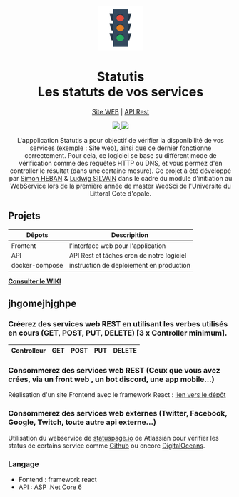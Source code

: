 <p align="center">
  <a href="https://sport.silvain.eu/">
    <img alt="Statutis" src="https://github.com/Statutis/.github/raw/main/mark/favicon.png" height="100"/>
  </a>
</p>

<h1 align="center">Statutis</br>Les statuts de vos services</h1>
<p align="center">
  <a href="https://statutis.silvain.eu/">Site WEB</a>
  |
  <a href="https://api.statutis.silvain.eu/swagger/">API Rest</a>
</p>
<p align="center">
    <a href="https://github.com/statutis/frontend/actions">
        <img src="https://github.com/Statutis/frontend/actions/workflows/deploy.yml/badge.svg">
    </a>
    <a href="https://github.com/statutis/api/actions">
        <img src="https://github.com/Statutis/api/actions/workflows/deploy.yml/badge.svg">
    </a>
</p>

<p align="center">
  L'appplication Statutis a pour objectif de vérifier la disponibilité de vos services (exemple : Site web), ainsi que ce dernier fonctionne correctement. Pour cela, ce logiciel se base su différent mode de vérification comme des requêtes HTTP ou DNS, et vous permez d'en controller le résultat (dans une certaine mesure). Ce projet à été développé par <a href="https://github.com/Miithrandiir">Simon HEBAN</a> & <a href="https://github.com/silvainlud">Ludwig SILVAIN</a> dans le cadre du module d'initiation au WebService lors de la première année de master WedSci de l'Université du Littoral Cote d'opale.
</p>

## Projets

| Dêpots | Descripition |
| --- | --- |
| Frontent | l'interface web pour l'application |
| API | API Rest et tâches cron de notre logiciel |
| docker-compose | instruction de deploiement en production |

**[Consulter le WIKI](https://github.com/Statutis/.github/wiki)**

## jhgomejhjghpe


###  Créerez des services web REST en utilisant les verbes utilisés en cours (GET, POST, PUT, DELETE) [3 x Controller minimum].


| Controlleur | GET | POST | PUT | DELETE |
| --- | --- | --- | --- | --- | 

### Consommerez des services web REST (Ceux que vous avez crées, via un front web , un bot discord, une app mobile...)

Réalisation d'un site Frontend avec le framework React : [lien vers le dépôt](https://github.com/Statutis/frontend)

###  Consommerez des services web externes (Twitter, Facebook, Google, Twitch, toute autre api externe...)

Utilisation du webservice de [statuspage.io](https://www.atlassian.com/software/statuspage) de Atlassian pour vérifier les status de certains service comme [Github](https://www.githubstatus.com/api) ou encore [DigitalOceans](https://status.digitalocean.com/api).

### Langage

- Fontend : framework react
- API : ASP .Net Core 6

